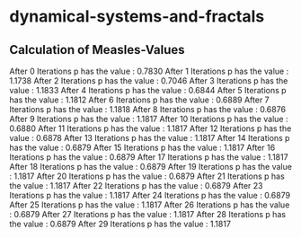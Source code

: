 # dynamical-systems-and-fractals

## Calculation of Measles-Values

After 0 Iterations p has the value : 0.7830
After 1 Iterations p has the value : 1.1738
After 2 Iterations p has the value : 0.7046
After 3 Iterations p has the value : 1.1833
After 4 Iterations p has the value : 0.6844
After 5 Iterations p has the value : 1.1812
After 6 Iterations p has the value : 0.6889
After 7 Iterations p has the value : 1.1818
After 8 Iterations p has the value : 0.6876
After 9 Iterations p has the value : 1.1817
After 10 Iterations p has the value : 0.6880
After 11 Iterations p has the value : 1.1817
After 12 Iterations p has the value : 0.6878
After 13 Iterations p has the value : 1.1817
After 14 Iterations p has the value : 0.6879
After 15 Iterations p has the value : 1.1817
After 16 Iterations p has the value : 0.6879
After 17 Iterations p has the value : 1.1817
After 18 Iterations p has the value : 0.6879
After 19 Iterations p has the value : 1.1817
After 20 Iterations p has the value : 0.6879
After 21 Iterations p has the value : 1.1817
After 22 Iterations p has the value : 0.6879
After 23 Iterations p has the value : 1.1817
After 24 Iterations p has the value : 0.6879
After 25 Iterations p has the value : 1.1817
After 26 Iterations p has the value : 0.6879
After 27 Iterations p has the value : 1.1817
After 28 Iterations p has the value : 0.6879
After 29 Iterations p has the value : 1.1817
